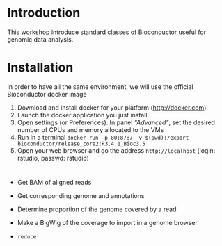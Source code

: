 # Introduction
This workshop introduce standard classes of Bioconductor useful for genomic data analysis.

# Installation
In order to have all the same environment, we will use the official Bioconductor docker image 
1. Download and install docker for your platform (<http://docker.com>)
2. Launch the docker application you just install
3. Open settings (or Preferences). In panel *"Advanced"*, set the desired number of CPUs and memory allocated to the VMs
4. Run in a terminal 
   `docker run -p 80:8787 -v $(pwd):/export bioconductor/release_core2:R3.4.1_Bioc3.5`
5. Open your web browser and go the address `http://localhost` (login: rstudio, passwd: rstudio)


# 
  * Get BAM of aligned reads 
  * Get corresponding genome and annotations
  * Determine proportion of the genome covered by a read
  * Make a BigWig of the coverage to import in a genome browser
  

  * `reduce`





